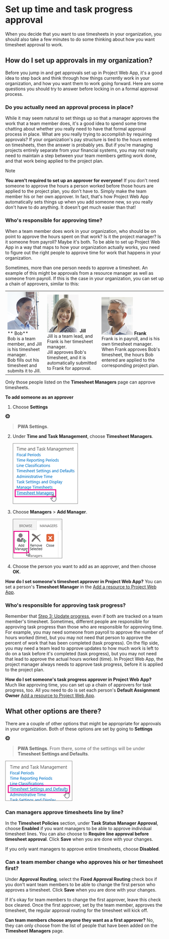 
# Set up time and task progress approval

When you decide that you want to use timesheets in your organization, you should also take a few minutes to do some thinking about how you want timesheet approval to work.
  
    
    


## How do I set up approvals in my organization?

Before you jump in and get approvals set up in Project Web App, it's a good idea to step back and think through how things currently work in your organization, and how you want them to work going forward. Here are some questions you should try to answer before locking in on a formal approval process.
  
    
    

### Do you actually need an approval process in place?

While it may seem natural to set things up so that a manager approves the work that a team member does, it's a good idea to spend some time chatting about whether you really need to have that formal approval process in place. What are you really trying to accomplish by requiring approvals? If your organization's pay structure is tied to the hours entered on timesheets, then the answer is probably yes. But if you're managing projects entirely separate from your financial systems, you may not really need to maintain a step between your team members getting work done, and that work being applied to the project plan.
  
    
    

> [!NOTE]
> **You aren't required to set up an approver for everyone!** If you don't need someone to approve the hours a person worked before those hours are applied to the project plan, you don't have to. Simply make the team member his or her own approver. In fact, that's how Project Web App automatically sets things up when you add someone new, so you really don't have to do anything. It doesn't get much easier than that!
  
    
    


### Who's responsible for approving time?

When a team member does work in your organization, who should be on point to approve the hours spent on that work? Is it the project manager? Is it someone from payroll? Maybe it's both. To be able to set up Project Web App in a way that maps to how your organization actually works, you need to figure out the right people to approve time for work that happens in your organization.
  
    
    
Sometimes, more than one person needs to approve a timesheet. An example of this might be approvals from a resource manager as well as someone from payroll. If this is the case in your organization, you can set up a chain of approvers, similar to this:
  
    
    

||||
|:-----|:-----|:-----|
|![Team Member](images/d7c268ca-1a2f-49b1-8ea0-bd35c44d3e06.png) ** Bob** <br/> Bob is a team member, and Jill is his timesheet manager.  <br/> Bob fills out his timesheet and submits it to Jill.  <br/> |![Project Manager](images/e3f6031e-015a-40e6-bcb2-b0123225bb27.png) **Jill** <br/> Jill is a team lead, and Frank is her timesheet manager.  <br/> Jill approves Bob's timesheet, and it is automatically submitted to Frank for approval.  <br/> |![Payroll Specialist](images/07def6e4-4072-4716-862f-14fcea78f191.png) **Frank** <br/> Frank is in payroll, and is his own timesheet manager.  <br/> When Frank approves Bob's timesheet, the hours Bob entered are applied to the corresponding project plan.  <br/> |
   
Only those people listed on the **Timesheet Managers** page can approve timesheets.
  
    
    
 **To add someone as an approver**
  
    
    

1. Choose **Settings**
  
    
    
![Settings icon](images/22ecb306-849a-4d04-8885-fe49ec9df8ce.png)
  
    
    
 > **PWA Settings**. 
    
  
2. Under **Time and Task Management**, choose **Timesheet Managers**.
    
     ![Timesheet Managers](images/8b87dc18-8e5d-4c97-9f6e-12f573f3cfc8.png)
  

  

  
3. Choose **Managers** > **Add Manager**.
    
     ![Add Manager](images/fe2c56b5-56df-4927-a94e-0f5fa94f22f7.png)
  

  

  
4. Choose the person you want to add as an approver, and then choose **OK**.
    
  
 **How do I set someone's timesheet approver in Project Web App?** You can set a person's **Timesheet Manager** in the [Add a resource to Project Web App](71c6aa5c-2a97-4cbb-9814-26289c62c471.md).
  
    
    

### Who's responsible for approving task progress?

Remember that  [Step 3: Update progress](ca5c3826-85bf-4a31-9351-3b83fd7c8fe0.md), even if both are tracked on a team member's timesheet. Sometimes, different people are responsible for approving task progress than those who are responsible for approving time. For example, you may need someone from payroll to approve the number of hours worked (time), but you may not need that person to approve the percent of work that has been completed (task progress). On the flip side, you may need a team lead to approve updates to how much work is left to do on a task before it's completed (task progress), but you may not need that lead to approve the actual hours worked (time). In Project Web App, the project manager always needs to approve task progress, before it is applied to the project plan.
  
    
    
 **How do I set someone's task progress approver in Project Web App?** Much like approving time, you can set up a chain of approvers for task progress, too. All you need to do is set each person's **Default Assignment Owner** [Add a resource to Project Web App](71c6aa5c-2a97-4cbb-9814-26289c62c471.md).
  
    
    

## What other options are there?

There are a couple of other options that might be appropriate for approvals in your organization. Both of these options are set by going to **Settings**
  
    
    
![Settings icon](images/22ecb306-849a-4d04-8885-fe49ec9df8ce.png)
  
    
    
 > **PWA Settings**. From there, some of the settings will be under **Timesheet Settings and Defaults**.
  
    
    

  
    
    
![Timesheet Settings and Defaults](images/4b39ea36-c7ed-4dd4-aece-56f4e959af2a.png)
  
    
    

### Can managers approve timesheets line by line?

In the **Timesheet Policies** section, under **Task Status Manager Approval**, choose **Enabled** if you want managers to be able to approve individual timesheet lines. You can also choose to **Require line approval before timesheet approval**. Click **Save** when you are done with your changes.
  
    
    
 If you only want managers to approve entire timesheets, choose **Disabled**.
  
    
    

### Can a team member change who approves his or her timesheet first?

Under **Approval Routing**, select the **Fixed Approval Routing** check box if you don't want team members to be able to change the first person who approves a timesheet. Click **Save** when you are done with your changes.
  
    
    
If it's okay for team members to change the first approver, leave this check box cleared. Once the first approver, set by the team member, approves the timesheet, the regular approval routing for the timesheet will kick off.
  
    
    
 **Can team members choose anyone they want as a first approver?** No, they can only choose from the list of people that have been added on the **Timesheet Managers** page.
  
    
    
